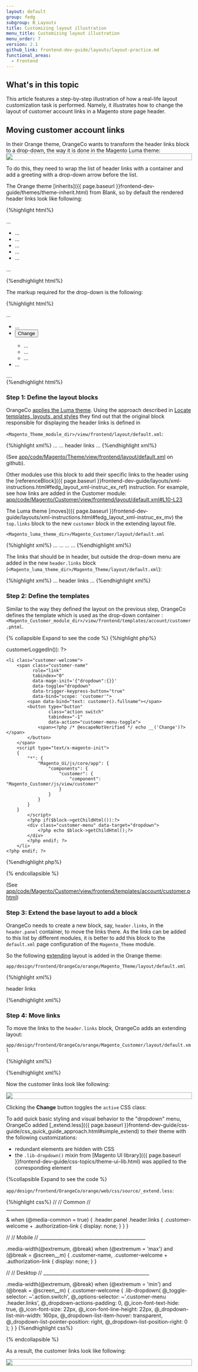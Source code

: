 ```yaml
---
layout: default
group: fedg
subgroup: B_Layouts
title: Customizing layout illustration
menu_title: Customizing layout illustration
menu_order: 7
version: 2.1
github_link: frontend-dev-guide/layouts/layout-practice.md
functional_areas:
  - Frontend
---
```


<h2>What's in this topic</h2>
This article features a step-by-step illustration of how a real-life layout customization task is performed. Namely, it illustrates how to change the layout of customer account links in a Magento store page header.

<h2>Moving customer account links</h2>
In their Orange theme, OrangeCo wants to transform the header links block to a drop-down, the way it is done in the Magento Luma theme:

<div style="border: 1px solid #ABABAB">
<img src="{{ site.baseurl }}/common/images/layout_transform21.png">
</div>

To do this, they need to wrap the list of header links with a container and add a greeting with a drop-down arrow before the list.

The Orange theme [inherits]({{ page.baseurl }}frontend-dev-guide/themes/theme-inherit.html) from Blank, so by default the rendered header links look like following:


{%highlight html%}
<div class="panel header">
    ...
    <ul class="header links">
        <li class="item link compare" data-bind="scope: 'compareProducts'" data-role="compare-products-link">...</li>
        <li class="greet welcome" data-bind="scope: 'customer'">...</li>
        <li>...</li>
        <li class="link wishlist" data-bind="scope: 'wishlist'">...</li>
        <li class="authorization-link" data-label="or">...</li>
    </ul>
    ...
</div>

{%endhighlight html%}

The markup required for the drop-down is the following:

{%highlight html%}
<div class="panel header">
    ...
    <ul class="header links">
        <li class="greet welcome" data-bind="scope: 'customer'">...</li>
        <li class="customer-welcome">
            <span class="customer-name"
                  role="link"
                  tabindex="0"
                  data-mage-init='{"dropdown":{}}'
                  data-toggle="dropdown"
                  data-trigger-keypress-button="true"
                  data-bind="scope: 'customer'">
                <span data-bind="text: customer().fullname"></span>
                <button type="button"
                        class="action switch"
                        tabindex="-1"
                        data-action="customer-menu-toggle">
                    <span>Change</span>
                </button>
            </span>
            <div class="customer-menu" data-target="dropdown" aria-hidden="true">
                <ul class="header links">
                    <li>...</li>
                    <li class="link wishlist" data-bind="scope: 'wishlist'">...</li>
                    <li class="authorization-link" data-label="or">...</li>
                </ul>        
            </div>
        </li>
        <li class="authorization-link" data-label="or">...</li>
    </ul>
    ....
</div>
{%endhighlight html%}

### Step 1: Define the layout blocks

OrangeCo <a href="{{ page.baseurl }}frontend-dev-guide/themes/theme-apply.html" target="_blank">applies the Luma theme</a>. Using the approach described in <a href="{{ page.baseurl }}frontend-dev-guide/themes/debug-theme.html" target="_blank">Locate templates, layouts, and styles</a> they find out that the original block responsible for displaying the header links is defined in 

`<Magento_Theme_module_dir>/view/frontend/layout/default.xml`:

{%highlight xml%}
...
<container name="header.panel" label="Page Header Panel" htmlTag="div" htmlClass="panel header">
    ...
    <block class="Magento\Framework\View\Element\Html\Links" name="top.links">
        <arguments>
            <argument name="css_class" xsi:type="string">header links</argument>
        </arguments>
    </block>
</container>
...
{%endhighlight xml%}

(See [app/code/Magento/Theme/view/frontend/layout/default.xml](https://github.com/magento/magento2/blob/2.1/app/code/Magento/Theme/view/frontend/layout/default.xml#L43-L47) on github).

Other modules use this block to add their specific links to the header using the [referenceBlock]({{ page.baseurl }}frontend-dev-guide/layouts/xml-instructions.html#fedg_layout_xml-instruc_ex_ref) instruction. For example, see how links are added in the Customer module: [app/code/Magento/Customer/view/frontend/layout/default.xml#L10-L23](https://github.com/magento/magento2/blob/2.1/app/code/Magento/Customer/view/frontend/layout/default.xml#L10-L23) 

The Luma theme [moves]({{ page.baseurl }}frontend-dev-guide/layouts/xml-instructions.html#fedg_layout_xml-instruc_ex_mv) the `top.links` block to the new `customer` block in the extending layout file.  

    <Magento_luma_theme_dir>/Magento_Customer/layout/default.xml

{%highlight xml%}
...
<referenceBlock name="header.links">
    <block class="Magento\Customer\Block\Account\Customer" name="customer" template="account/customer.phtml" before="-"/>
    ...
</referenceBlock>
...
<move element="top.links" destination="customer"/>
...
{%endhighlight xml%}

The links that should be in header, but outside the drop-down menu are added in the new `header.links` block (`<Magento_luma_theme_dir>/Magento_Theme/layout/default.xml`):

{%highlight xml%}
...
<referenceContainer name="header.panel">
    <block class="Magento\Framework\View\Element\Html\Links" name="header.links">
        <arguments>
            <argument name="css_class" xsi:type="string">header links</argument>
        </arguments>
    </block>
</referenceContainer>
...
{%endhighlight xml%}


### Step 2: Define the templates

Similar to the way they defined the layout on the previous step, OrangeCo 
defines the template which is used as the drop-down container : `<Magento_Customer_module_dir>/view/frontend/templates/account/customer.phtml`.

{% collapsible Expand to see the code %}
{%highlight php%}
<?php if($block->customerLoggedIn()): ?>
    <li class="customer-welcome">
        <span class="customer-name"
              role="link"
              tabindex="0"
              data-mage-init='{"dropdown":{}}'
              data-toggle="dropdown"
              data-trigger-keypress-button="true"
              data-bind="scope: 'customer'">
            <span data-bind="text: customer().fullname"></span>
            <button type="button"
                    class="action switch"
                    tabindex="-1"
                    data-action="customer-menu-toggle">
                <span><?php /* @escapeNotVerified */ echo __('Change')?></span>
            </button>
        </span>
        <script type="text/x-magento-init">
        {
            "*": {
                "Magento_Ui/js/core/app": {
                    "components": {
                        "customer": {
                            "component": "Magento_Customer/js/view/customer"
                        }
                    }
                }
            }
        }
            </script>
            <?php if($block->getChildHtml()):?>
            <div class="customer-menu" data-target="dropdown">
                <?php echo $block->getChildHtml();?>
            </div>
            <?php endif; ?>
        </li>
    <?php endif; ?>
{%endhighlight php%}

{% endcollapsible %}

(See [app/code/Magento/Customer/view/frontend/templates/account/customer.phtml](https://github.com/magento/magento2/blob/2.1/app/code/Magento/Customer/view/frontend/templates/account/customer.phtml))

### Step 3: Extend the base layout to add a block

OrangeCo needs to create a new block, say, `header.links`, in the `header.panel` container, to move the links there. As the links can be added to this list by different modules, it is better to add this block to the `default.xml` page configuration of the `Magento_Theme` module.

So the following <a href="{{ page.baseurl }}frontend-dev-guide/layouts/layout-extend.html" target="_blank">extending</a> layout is added in the Orange theme:

    app/design/frontend/OrangeCo/orange/Magento_Theme/layout/default.xml

{%highlight xml%}
<?xml version="1.0"?>
<page xmlns:xsi="http://www.w3.org/2001/XMLSchema-instance" xsi:noNamespaceSchemaLocation="urn:magento:framework:View/Layout/etc/page_configuration.xsd">
    <body>
        <referenceContainer name="header.panel">
            <block class="Magento\Framework\View\Element\Html\Links" name="header.links">
                <arguments>
                    <argument name="css_class" xsi:type="string">header links</argument>
                </arguments>
            </block>
        </referenceContainer>
    </body>
</page>

{%endhighlight xml%}


### Step 4: Move links

To move the links to the `header.links` block, OrangeCo adds an extending layout:

`app/design/frontend/OrangeCo/orange/Magento_Customer/layout/default.xml`

{%highlight xml%}
<?xml version="1.0"?>
<page xmlns:xsi="http://www.w3.org/2001/XMLSchema-instance" xsi:noNamespaceSchemaLocation="urn:magento:framework:View/Layout/etc/page_configuration.xsd">
    <body>
        <referenceBlock name="header.links">
            <block class="Magento\Customer\Block\Account\Customer" name="customer" template="account/customer.phtml" before="-"/>
            <block class="Magento\Customer\Block\Account\AuthorizationLink" name="authorization-link-login" template="account/link/authorization.phtml"/>
        </referenceBlock>
        <move element="register-link" destination="header.links"/>
        <move element="top.links" destination="customer"/>
        <move element="authorization-link" destination="top.links" after="-"/>
    </body>
</page>
{%endhighlight xml%}

Now the customer links look like following:

<div style="border: 1px solid #ABABAB">
<img src="{{ site.baseurl }}/common/images/layout_screen221.png">
</div>

Clicking the **Change** button toggles the `active` CSS class:

To add quick basic styling and visual behavior to the "dropdown" menu, OrangeCo added  [_extend.less]({{ page.baseurl }}frontend-dev-guide/css-guide/css_quick_guide_approach.html#simple_extend) to their theme with the following customizations:

* redundant elements are hidden with CSS
* the `.lib-dropdown()` mixin from [Magento UI library]({{ page.baseurl }}frontend-dev-guide/css-topics/theme-ui-lib.html) was applied to the corresponding element


{%collapsible Expand to see the code %}

`app/design/frontend/OrangeCo/orange/web/css/source/_extend.less`:

{%highlight css%}
//
//  Common
//  _____________________________________________
 
& when (@media-common = true) {
    .header.panel .header.links {
        .customer-welcome + .authorization-link {
            display: none;
        }
    }
}
  
//
//  Mobile
//  _____________________________________________
    
.media-width(@extremum, @break) when (@extremum = 'max') and (@break = @screen__m) {
    .customer-name,
    .customer-welcome + .authorization-link {
        display: none;
    }
}

//
//  Desktop
//  _____________________________________________
    
.media-width(@extremum, @break) when (@extremum = 'min') and (@break = @screen__m) {
    .customer-welcome {
        .lib-dropdown(
            @_toggle-selector: ~'.action.switch',
            @_options-selector: ~'.customer-menu .header.links',
            @_dropdown-actions-padding: 0,
            @_icon-font-text-hide: true,
            @_icon-font-size: 22px,
            @_icon-font-line-height: 22px,
            @_dropdown-list-min-width: 160px,
            @_dropdown-list-item-hover: transparent,
            @_dropdown-list-pointer-position: right,
            @_dropdown-list-position-right: 0
        );
    }
}
{%endhighlight css%}

{% endcollapsible %}


As a result, the customer links look like following:

<div style="border: 1px solid #ABABAB">
<img src="{{ site.baseurl }}/common/images/fdg/layout_screen321.png">
</div>
